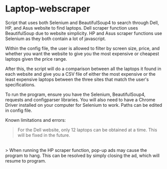 # Laptop-webscraper
Script that uses both Selenium and BeautifulSoup4 to search through Dell, HP, and Asus website to find laptops. Dell scraper function uses BeautifulSoup due to website simplicity. HP and Asus scraper functions use Selenium as they both contain a lot of javascript.

Within the config file, the user is allowed to filter by screen size, price, and whether you want the website to give you the most expensive or cheapest laptops given the price range.

After this, the script will do a comparison between all the laptops it found in each website and give you a CSV file of either the most expensive or the least expensive laptops between the three sites that match the user's specifications.

To run the program, ensure you have the Selenium, BeautifulSoup4, requests and configparser libraries. You will also need to have a Chrome Driver installed on your computer for Selenium to work. Paths can be edited in config file.


Known limitations and errors: 
  > For the Dell website, only 12 laptops can be obtained at a time. This will be fixed in the future.
<br>
  > When running the HP scraper function, pop-up ads may cause the program to hang. This can be resolved by simply closing the ad, which will resume to program.
